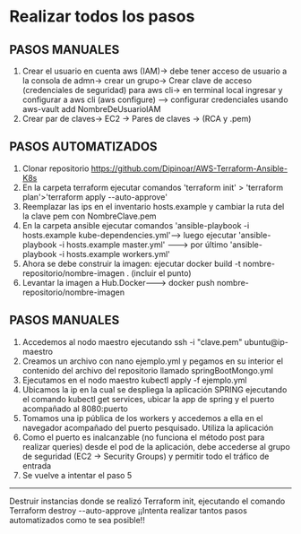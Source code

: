 <h1>Realizar todos los pasos</h1>
<h2>PASOS MANUALES</h2>

1. Crear el usuario en cuenta aws (IAM)-> debe tener acceso de usuario a la consola de admn-> crear un grupo-> Crear clave de acceso (credenciales de seguridad) para aws cli-> en terminal local ingresar y configurar a aws cli (aws configure) --> configurar credenciales usando aws-vault add NombreDeUsuarioIAM
2. Crear par de claves-> EC2 -> Pares de claves	-> (RCA y .pem) 


 <h2>PASOS AUTOMATIZADOS</h2>

1. Clonar repositorio https://github.com/Dipinoar/AWS-Terraform-Ansible-K8s
2. En la carpeta terraform ejecutar comandos 'terraform init' > 'terraform plan'>'terraform apply --auto-approve'
3. Reemplazar las ips en el inventario hosts.example y cambiar la ruta del la clave pem con NombreClave.pem
4. En la carpeta ansible ejecutar comandos 'ansible-playbook -i hosts.example kube-dependencies.yml'--> luego ejecutar 'ansible-playbook -i hosts.example master.yml' ---> por último 'ansible-playbook -i hosts.example workers.yml'
5. Ahora se debe construir la imagen: ejecutar docker build -t nombre-repositorio/nombre-imagen .  (incluir el punto)
6. Levantar la imagen a Hub.Docker---> docker push nombre-repositorio/nombre-imagen


 <h2>PASOS MANUALES</h2>
 
1. Accedemos al nodo maestro ejecutando ssh -i "clave.pem" ubuntu@ip-maestro
2. Creamos un archivo con nano ejemplo.yml y pegamos en su interior el contenido del archivo del repositorio llamado springBootMongo.yml
4. Ejecutamos en el nodo maestro kubectl apply -f ejemplo.yml
5. Ubicamos la ip en la cual se despliega la aplicación SPRING ejecutando el comando kubectl get services, ubicar la app de spring y el puerto acompañado al 8080:puerto
6. Tomamos una ip pública de los workers y accedemos a ella en el navegador acompañado del puerto pesquisado. Utiliza la aplicación 
7. Como el puerto es inalcanzable (no funciona el método post para realizar queries) desde el pod de la aplicación, debe accederse al grupo de seguridad (EC2 -> Security Groups) y permitir todo el tráfico de entrada
8. Se vuelve a intentar el paso 5


-------------
Destruir instancias donde se realizó Terraform init, ejecutando el comando Terraform destroy --auto-approve
¡¡Intenta realizar tantos pasos automatizados como te sea posible!!










